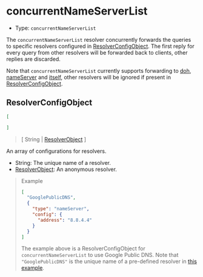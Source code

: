 # concurrentNameServerList

* Type: `concurrentNameServerList`

The `concurrentNameServerList` resolver concurrently forwards the queries to specific resolvers configured in [ResolverConfigObject](#resolverconfigobject). The first reply for every query from other resolvers will be forwarded back to clients, other replies are discarded.

Note that `concurrentNameServerList` currently supports forwarding to [doh](doh.md), [nameServer](name_server.md) and [itself](concurrent_name_server_list.md), other resolvers will be ignored if present in [ResolverConfigObject](#resolverconfigobject).

## ResolverConfigObject

```json
[

]
```

> \[ String | [ResolverObject](../configuration.md#resolverobject) \]

An array of configurations for resolvers.

* String: The unique name of a resolver.
* [ResolverObject](../configuration.md#resolverobject): An anonymous resolver.

> Example
> 
> ```json
> [
>   "GooglePublicDNS",
>   {
>     "type": "nameServer",
>     "config": {
>       "address": "8.8.4.4"
>     }
>   }
> ]
> ```
> 
> The example above is a ResolverConfigObject for `concurrentNameServerList` to use Google Public DNS. Note that `"GooglePublicDNS"` is the unique name of a pre-defined resolver in [this example](../configuration.md#example).
